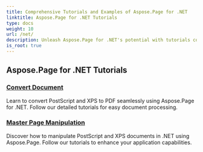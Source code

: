 ```yaml
---
title: Comprehensive Tutorials and Examples of Aspose.Page for .NET 
linktitle: Aspose.Page for .NET Tutorials
type: docs
weight: 10
url: /net/
description: Unleash Aspose.Page for .NET's potential with tutorials covering creation, manipulation, and enhancement. Master from basics to advanced techniques effortlessly.
is_root: true
---
```


## Aspose.Page for .NET Tutorials 

### [Convert Document](./convert-document/)
Learn to convert PostScript and XPS to PDF seamlessly using Aspose.Page for .NET. Follow our detailed tutorials for easy document processing.
### [Master Page Manipulation](./master-page-manipulation/)
Discover how to manipulate PostScript and XPS documents in .NET using Aspose.Page. Follow our tutorials to enhance your application capabilities.